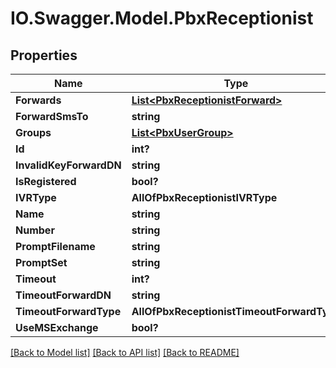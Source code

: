 # IO.Swagger.Model.PbxReceptionist
## Properties

Name | Type | Description | Notes
------------ | ------------- | ------------- | -------------
**Forwards** | [**List&lt;PbxReceptionistForward&gt;**](PbxReceptionistForward.md) |  | [optional] 
**ForwardSmsTo** | **string** |  | [optional] 
**Groups** | [**List&lt;PbxUserGroup&gt;**](PbxUserGroup.md) |  | [optional] 
**Id** | **int?** |  | [optional] 
**InvalidKeyForwardDN** | **string** |  | [optional] 
**IsRegistered** | **bool?** |  | [optional] 
**IVRType** | **AllOfPbxReceptionistIVRType** |  | [optional] 
**Name** | **string** |  | [optional] 
**Number** | **string** |  | [optional] 
**PromptFilename** | **string** |  | [optional] 
**PromptSet** | **string** |  | [optional] 
**Timeout** | **int?** |  | [optional] 
**TimeoutForwardDN** | **string** |  | [optional] 
**TimeoutForwardType** | **AllOfPbxReceptionistTimeoutForwardType** |  | [optional] 
**UseMSExchange** | **bool?** |  | [optional] 

[[Back to Model list]](../README.md#documentation-for-models) [[Back to API list]](../README.md#documentation-for-api-endpoints) [[Back to README]](../README.md)

